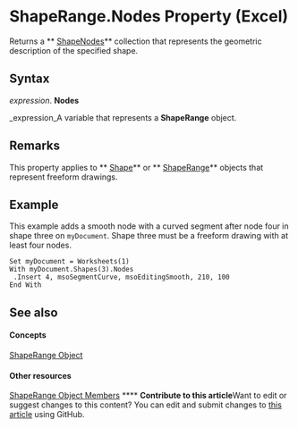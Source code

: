
# ShapeRange.Nodes Property (Excel)

Returns a  ** [ShapeNodes](663721f1-8bd0-dd21-2362-fea2da3988bf.md)** collection that represents the geometric description of the specified shape.


## Syntax

 _expression_. **Nodes**

 _expression_A variable that represents a  **ShapeRange** object.


## Remarks

This property applies to  ** [Shape](8f01fcd1-b7d9-5216-2de5-40fb6648a403.md)** or ** [ShapeRange](e1b8229c-73a0-4a77-5e00-4bcec9032260.md)** objects that represent freeform drawings.


## Example

This example adds a smooth node with a curved segment after node four in shape three on  `myDocument`. Shape three must be a freeform drawing with at least four nodes.


```
Set myDocument = Worksheets(1) 
With myDocument.Shapes(3).Nodes 
 .Insert 4, msoSegmentCurve, msoEditingSmooth, 210, 100 
End With
```


## See also


#### Concepts


 [ShapeRange Object](e1b8229c-73a0-4a77-5e00-4bcec9032260.md)
#### Other resources


 [ShapeRange Object Members](1d1950c5-32ac-dfc0-8c19-07159a29a2a0.md)
****   **Contribute to this article**Want to edit or suggest changes to this content? You can edit and submit changes to  [this article](https://github.com/jhershey00/VBA_Excel_Test/OpenXMLCon/articles/6005d3f3-2c08-f539-87fc-51425ce81e0e.md) using GitHub.

